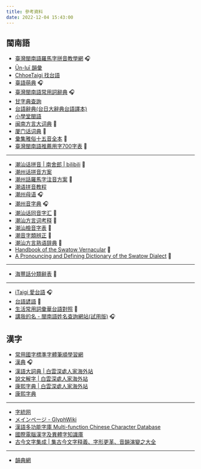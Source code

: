 ```yaml
---
title: 參考資料
date: 2022-12-04 15:43:00
---
```


## 閩南語

* [臺灣閩南語羅馬字拼音教學網](https://tailo.moe.edu.tw/) 🎧
* [Ūn-luī 韻彙](https://unlui.enatsu.top/)
* [ChhoeTaigi 找台語](https://chhoe.taigi.info/)
* [臺語萌典](https://www.moedict.tw/'%E7%99%BC%E7%A9%8E) 🎧
* [臺灣閩南語常用詞辭典](https://twblg.dict.edu.tw/holodict_new/index.html) 🎧
* [甘字典查詢](http://taigi.fhl.net/dick/index.html)
* [台語辭典(台日大辭典台語譯本)](http://minhakka.ling.sinica.edu.tw/taijittian/)
* [小學堂閩語](https://xiaoxue.iis.sinica.edu.tw/minyu)
* [闽南方言大词典](/pdf/闽南方言大词典.pdf) 📔
* [厦门话词典](/pdf/厦门话词典.pdf) 📔
* [彙集雅俗十五音全本](/pdf/彙集雅俗十五音全本.pdf) 📔
* [臺灣閩南語推薦用字700字表](/pdf/臺灣閩南語推薦用字700字表.pdf) 📔

------

* [潮汕话拼音 | 南舍郎 | bilibili](https://space.bilibili.com/1209420229/channel/collectiondetail?sid=202531) 📀
* [潮州话拼音方案](http://www.czyzd.com/data/chaopin)
* [潮州話羅馬字注音方案](http://tappcdn.resources.teochew.pw/files/20170114001.pdf) 📔
* [潮语拼音教程](https://kahaani.github.io/gatian/index.html)
* [潮州母语](https://www.mogher.com/) 🎧
* [潮州音字典](http://www.czyzd.com/) 🎧
* [潮汕话同音字汇](/pdf/潮汕话同音字汇.pdf) 📔
* [潮汕方言词考释](/pdf/潮汕方言词考释.pdf) 📔
* [潮汕檢音字表](/pdf/潮汕檢音字表.pdf) 📔
* [潮音字類辨正](/pdf/潮音字類辨正.pdf) 📔
* [潮汕方言熟语辞典](/pdf/潮汕方言熟语辞典.pdf) 📔
* [Handbook of the Swatow Vernacular](/pdf/Handbook_of_the_Swatow_Vernacular.pdf) 📔
* [A Pronouncing and Defining Dictionary of the Swatow Dialect](/pdf/A_Pronouncing_and_Defining_Dictionary_of_the_Swatow_Dialect.pdf) 📔

------

* [海豐話分類辭表](/pdf/海豐話分類辭表.pdf) 📔

------

* [iTaigi 愛台語](https://itaigi.tw/k/%E5%8F%B0%E8%AA%9E/) 🎧
* [台語諺語](/pdf/台語諺語.pdf) 📔
* [生活常用詞彙華台語對照](/pdf/生活常用詞彙華台語對照.pdf) 📔
* [講我的名 - 閩南語姓名查詢網站(試用版)](https://miasenn.moe.edu.tw/) 🎧

## 漢字

* [常用國字標準字體筆順學習網](http://stroke-order.learningweb.moe.edu.tw/character.do)
* [漢典](https://www.zdic.net/) 🎧
* [漢語大詞典 | 白雲深處人家海外站](https://homeinmists.ilotus.org/hd/hydcd.php)
* [說文解字 | 白雲深處人家海外站](https://homeinmists.ilotus.org/shuowen/find_all.php)
* [康熙字典 | 白雲深處人家海外站](https://homeinmists.ilotus.org/kangxi/Kangxi.php)
* [康熙字典](http://kangxi.adcs.org.tw/kangxizidian/)

------

* [字統网](https://zi.tools/)
* [メインページ - GlyphWiki](http://glyphwiki.org/wiki/)
* [漢語多功能字庫 Multi-function Chinese Character Database](https://humanum.arts.cuhk.edu.hk/Lexis/lexi-mf/)
* [國際電腦漢字及異體字知識庫](https://chardb.iis.sinica.edu.tw/)
* [古今文字集成 | 集古今文字释義、字形更革、音韻演變之大全](http://ccamc.co/index.php)

------

* [韻典網](https://ytenx.org/)
